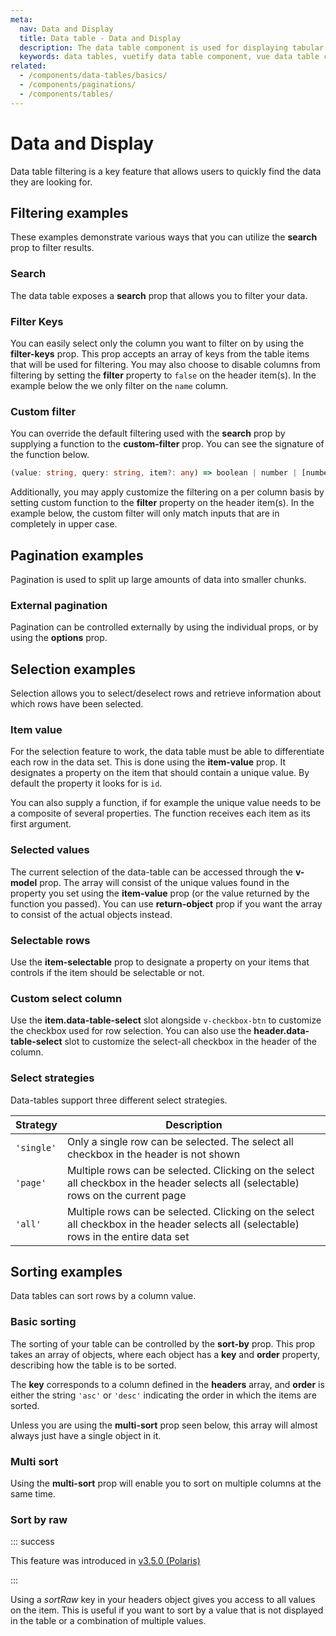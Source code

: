 ```yaml
---
meta:
  nav: Data and Display
  title: Data table - Data and Display
  description: The data table component is used for displaying tabular data in a way that is easy for users to scan. It includes sorting, searching, pagination and selection.
  keywords: data tables, vuetify data table component, vue data table component
related:
  - /components/data-tables/basics/
  - /components/paginations/
  - /components/tables/
---
```


# Data and Display

Data table filtering is a key feature that allows users to quickly find the data they are looking for.

<PromotedEntry />

## Filtering examples

These examples demonstrate various ways that you can utilize the **search** prop to filter results.

### Search

The data table exposes a **search** prop that allows you to filter your data.

<ExamplesExample file="v-data-table/prop-search" />

### Filter Keys

You can easily select only the column you want to filter on by using the **filter-keys** prop. This prop accepts an array of keys from the table items that will be used for filtering. You may also choose to disable columns from filtering by setting the **filter** property to `false` on the header item(s). In the example below the we only filter on the `name` column.

<ExamplesExample file="v-data-table/prop-filter-keys" />

### Custom filter

You can override the default filtering used with the **search** prop by supplying a function to the **custom-filter** prop. You can see the signature of the function below.

```ts
(value: string, query: string, item?: any) => boolean | number | [number, number] | [number, number][]
```

Additionally, you may apply customize the filtering on a per column basis by setting custom function to the **filter** property on the header item(s). In the example below, the custom filter will only match inputs that are in completely in upper case.

<ExamplesExample file="v-data-table/prop-custom-filter" />

## Pagination examples

Pagination is used to split up large amounts of data into smaller chunks.

### External pagination

Pagination can be controlled externally by using the individual props, or by using the **options** prop.

<ExamplesExample file="v-data-table/misc-external-paginate" />

## Selection examples

Selection allows you to select/deselect rows and retrieve information about which rows have been selected.

### Item value

For the selection feature to work, the data table must be able to differentiate each row in the data set. This is done using the **item-value** prop. It designates a property on the item that should contain a unique value. By default the property it looks for is `id`.

You can also supply a function, if for example the unique value needs to be a composite of several properties. The function receives each item as its first argument.

<ExamplesExample file="v-data-table/prop-item-value" />

### Selected values

The current selection of the data-table can be accessed through the **v-model** prop. The array will consist of the unique values found in the property you set using the **item-value** prop (or the value returned by the function you passed). You can use **return-object** prop if you want the array to consist of the actual objects instead.

<ExamplesExample file="v-data-table/prop-return-object" />

<PromotedEntry />

### Selectable rows

Use the **item-selectable** prop to designate a property on your items that controls if the item should be selectable or not.

<ExamplesExample file="v-data-table/prop-item-selectable" />

### Custom select column

Use the **item.data-table-select** slot alongside `v-checkbox-btn` to customize the checkbox used for row selection. You can also use the **header.data-table-select** slot to customize the select-all checkbox in the header of the column.

<ExamplesExample file="v-data-table/slot-item-data-table-select" />

### Select strategies

Data-tables support three different select strategies.

|Strategy|Description|
|-|-|
|`'single'`|Only a single row can be selected. The select all checkbox in the header is not shown|
|`'page'`|Multiple rows can be selected. Clicking on the select all checkbox in the header selects all (selectable) rows on the current page|
|`'all'`|Multiple rows can be selected. Clicking on the select all checkbox in the header selects all (selectable) rows in the entire data set|

<ExamplesExample file="v-data-table/prop-select-strategy" />

## Sorting examples

Data tables can sort rows by a column value.

<PromotedEntry />

### Basic sorting

The sorting of your table can be controlled by the **sort-by** prop. This prop takes an array of objects, where each object has a **key** and **order** property, describing how the table is to be sorted.

The **key** corresponds to a column defined in the **headers** array, and **order** is either the string `'asc'` or `'desc'` indicating the order in which the items are sorted.

Unless you are using the **multi-sort** prop seen below, this array will almost always just have a single object in it.

<ExamplesExample file="v-data-table/prop-sort-by" />

### Multi sort

Using the **multi-sort** prop will enable you to sort on multiple columns at the same time.

<ExamplesExample file="v-data-table/prop-multi-sort" />

### Sort by raw

::: success

This feature was introduced in [v3.5.0 (Polaris)](/getting-started/release-notes/?version=v3.5.0)

:::

Using a *sortRaw* key in your headers object gives you access to all values on the item. This is useful if you want to sort by a value that is not displayed in the table or a combination of multiple values.

<ExamplesExample file="v-data-table/prop-headers-sort-raw" />
